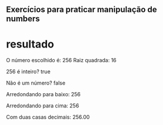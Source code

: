 ## Exercícios para praticar manipulação de numbers

# resultado

O número escolhido é: 256
Raiz quadrada: 16

256 é inteiro? true

Não é um número? false

Arredondando para baixo: 256

Arredondando para cima: 256

Com duas casas decimais: 256.00
